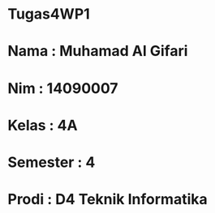 # Tugas4WP1
# Nama     : Muhamad Al Gifari
# Nim      : 14090007
# Kelas    : 4A
# Semester : 4
# Prodi    : D4 Teknik Informatika
